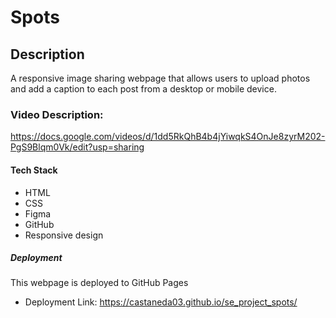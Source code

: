 # Spots

## Description

A responsive image sharing webpage that allows users to upload photos and add a caption to each post from a desktop or mobile device.

### Video Description:

https://docs.google.com/videos/d/1dd5RkQhB4b4jYiwqkS4OnJe8zyrM202-PgS9Blqm0Vk/edit?usp=sharing

#### Tech Stack

- HTML
- CSS
- Figma
- GitHub
- Responsive design

##### Deployment

This webpage is deployed to GitHub Pages

- Deployment Link:
  https://castaneda03.github.io/se_project_spots/
